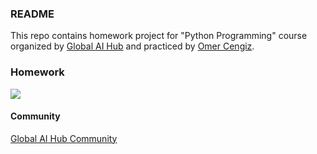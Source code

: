 ### README
This repo contains homework project for "Python Programming" course organized by [Global AI Hub](https://globalaihub.com/) and practiced by [Omer Cengiz](https://github.com/omercengiz).


### Homework

![](https://raw.githubusercontent.com/omercengiz/PythonCourse/master/Homework_PythonCourse.png)


#### Community
[Global AI Hub Community](https://globalaihub.com/community/)
